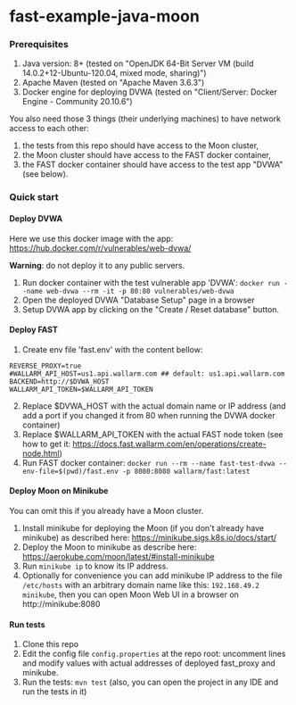 # fast-example-java-moon

### Prerequisites

1. Java version: 8+ (tested on "OpenJDK 64-Bit Server VM (build 14.0.2+12-Ubuntu-120.04, mixed mode, sharing)")
2. Apache Maven (tested on "Apache Maven 3.6.3")
3. Docker engine for deploying DVWA (tested on "Client/Server: Docker Engine - Community 20.10.6")

You also need those 3 things (their underlying machines) to have network access to each other:
1. the tests from this repo should have access to the Moon cluster,
2. the Moon cluster should have access to the FAST docker container,
3. the FAST docker container should have access to the test app "DVWA" (see below).

### Quick start
#### Deploy DVWA
Here we use this docker image with the app: https://hub.docker.com/r/vulnerables/web-dvwa/

**Warning**: do not deploy it to any public servers.
1. Run docker container with the test vulnerable app 'DVWA': `docker run --name web-dvwa --rm -it -p 80:80 vulnerables/web-dvwa`
2. Open the deployed DVWA "Database Setup" page in a browser
3. Setup DVWA app by clicking on the "Create / Reset database" button.

#### Deploy FAST
1. Create env file 'fast.env' with the content bellow:
```
REVERSE_PROXY=true
#WALLARM_API_HOST=us1.api.wallarm.com ## default: us1.api.wallarm.com
BACKEND=http://$DVWA_HOST
WALLARM_API_TOKEN=$WALLARM_API_TOKEN
```
2. Replace $DVWA_HOST with the actual domain name or IP address (and add a port if you changed it from 80 when running the DVWA docker container)
3. Replace $WALLARM_API_TOKEN with the actual FAST node token (see how to get it: https://docs.fast.wallarm.com/en/operations/create-node.html)
4. Run FAST docker container: `docker run --rm --name fast-test-dvwa --env-file=$(pwd)/fast.env -p 8080:8080 wallarm/fast:latest`

#### Deploy Moon on Minikube
You can omit this if you already have a Moon cluster.

1. Install minikube for deploying the Moon (if you don't already have minikube) as described here: https://minikube.sigs.k8s.io/docs/start/
2. Deploy the Moon to minikube as describe here: https://aerokube.com/moon/latest/#install-minikube
3. Run `minikube ip` to know its IP address.
4. Optionally for convenience you can add minikube IP address to the file `/etc/hosts` with an arbitrary domain name like this: `192.168.49.2    minikube`, then you can open Moon Web UI in a browser on http://minikube:8080

#### Run tests
1. Clone this repo
2. Edit the config file `config.properties` at the repo root: uncomment lines and modify values with actual addresses of deployed fast_proxy and minikube.
3. Run the tests: `mvn test` (also, you can open the project in any IDE and run the tests in it)
